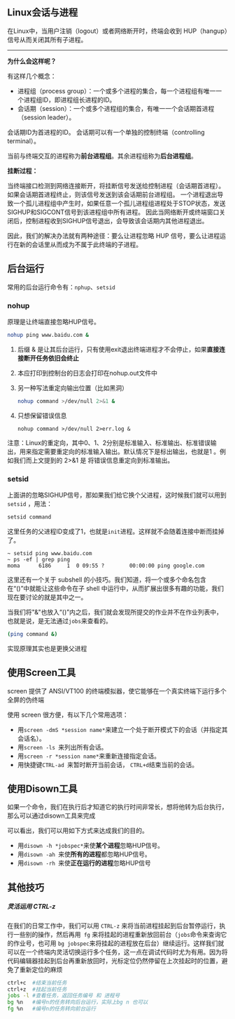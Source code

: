 ## Linux会话与进程

在Linux中，当用户注销（logout）或者网络断开时，终端会收到 HUP（hangup）信号从而关闭其所有子进程。

---

**为什么会这样呢？**

有这样几个概念： 

- 进程组（process group）：一个或多个进程的集合，每一个进程组有唯一一个进程组ID，即进程组长进程的ID。 
- 会话期（session）：一个或多个进程组的集合，有唯一一个会话期首进程（session leader）。

会话期ID为首进程的ID。 会话期可以有一个单独的控制终端（controlling terminal）。

当前与终端交互的进程称为**前台进程组**。其余进程组称为**后台进程组**。 

**挂断过程：**

当终端接口检测到网络连接断开，将挂断信号发送给控制进程（会话期首进程）。 如果会话期首进程终止，则该信号发送到该会话期前台进程组。 一个进程退出导致一个孤儿进程组中产生时，如果任意一个孤儿进程组进程处于STOP状态，发送SIGHUP和SIGCONT信号到该进程组中所有进程。 因此当网络断开或终端窗口关闭后，控制进程收到SIGHUP信号退出，会导致该会话期内其他进程退出。

因此，我们的解决办法就有两种途径：要么让进程忽略 HUP 信号，要么让进程运行在新的会话里从而成为不属于此终端的子进程。

## 后台运行

常用的后台运行命令有：`nphup`、`setsid`

### nohup

原理是让终端直接忽略HUP信号。

```sh
nohup ping www.baidu.com &
```

1. 后缀 & 是让其后台运行，只有使用exit退出终端进程才不会停止，如果**直接连接断开任务依旧会终止**

2. 本应打印到控制台的日志会打印在nohup.out文件中

3. 另一种写法重定向输出位置（比如黑洞）

   ```sh
   nohup command >/dev/null 2>&1 &
   ```

4. 只想保留错误信息

   ```
   nohup command >/dev/null 2>err.log & 
   ```

注意：Linux的重定向，其中0、1、2分别是标准输入、标准输出、标准错误输出，用来指定需要重定向的标准输入输出。默认情况下是标出输出，也就是1 。例如我们而上文提到的 2>&1 是 将错误信息重定向到标准输出。

### setsid

上面讲的忽略SIGHUP信号，那如果我们给它换个父进程，这时候我们就可以用到`setsid` ，用法：

```sh
setsid command
```

这里任务的父进程ID变成了1，也就是`init`进程。这样就不会随着连接中断而挂掉了。

```
~ setsid ping www.baidu.com
~ ps -ef | grep ping
moma      6186     1  0 09:55 ?        00:00:00 ping google.com
```

这里还有一个关于 subshell 的小技巧。我们知道，将一个或多个命名包含在“()”中就能让这些命令在子 shell 中运行中，从而扩展出很多有趣的功能，我们现在要讨论的就是其中之一。

当我们将"&"也放入“()”内之后，我们就会发现所提交的作业并不在作业列表中，也就是说，是无法通过`jobs`来查看的。

```sh
(ping command &)
```

实现原理其实也是更换父进程

## 使用Screen工具

screen 提供了 ANSI/VT100 的终端模拟器，使它能够在一个真实终端下运行多个全屏的伪终端

使用 screen 很方便，有以下几个常用选项：

- 用`screen -dmS *session name*`来建立一个处于断开模式下的会话（并指定其会话名）。
- 用`screen -ls `来列出所有会话。
- 用`screen -r *session name*`来重新连接指定会话。
- 用快捷键`CTRL-ad `来暂时断开当前会话， `CTRL+d`结束当前的会话。



## 使用Disown工具

如果一个命令，我们在执行后才知道它的执行时间非常长，想将他转为后台执行，那么可以通过disown工具来完成

可以看出，我们可以用如下方式来达成我们的目的。

- 用`disown -h *jobspec*`来使**某个进程**忽略HUP信号。
- 用`disown -ah `来使**所有的进程**都忽略HUP信号。
- 用`disown -rh `来使**正在运行的进程**忽略HUP信号



## 其他技巧

##### 灵活运用 CTRL-z

在我们的日常工作中，我们可以用 `CTRL-z` 来将当前进程挂起到后台暂停运行，执行一些别的操作，然后再用` fg` 来将挂起的进程重新放回前台（`jobs`命令来查询它的作业号，也可用 `bg jobspec`来将挂起的进程放在后台）继续运行。这样我们就可以在一个终端内灵活切换运行多个任务，这一点在调试代码时尤为有用。因为将代码编辑器挂起到后台再重新放回时，光标定位仍然停留在上次挂起时的位置，避免了重新定位的麻烦

```sh
ctrl+c 	#结束当前任务
ctrl+z 	#挂起当前任务
jobs -l #查看任务，返回任务编号 和 进程号
bg %n 	#编号n的任务转向后台运行，实际上bg n 也可以
fg %n 	#编号n的任务转向前台运行
```

